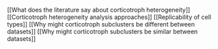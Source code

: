 [[What does the literature say about corticotroph heterogeneity]]
[[Corticotroph heterogeneity analysis approaches]]
[[Replicability of cell types]] 
[[Why might corticotroph subclusters be different between datasets]]
[[Why might corticotroph subclusters be similar between datasets]]